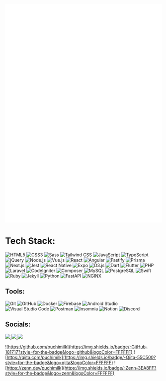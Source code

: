 <!-- ### Hi there 👋 -->

<!--
**puchimilk/puchimilk** is a ✨ _special_ ✨ repository because its `README.md` (this file) appears on your GitHub profile.

Here are some ideas to get you started:

- 🔭 I’m currently working on ...
- 🌱 I’m currently learning ...
- 👯 I’m looking to collaborate on ...
- 🤔 I’m looking for help with ...
- 💬 Ask me about ...
- 📫 How to reach me: ...
- 😄 Pronouns: ...
- ⚡ Fun fact: ...
-->

<!-- Metrics -->
![Metrics](https://github.com/puchimilk/puchimilk/blob/master/github-metrics.svg)

<!-- GitHub Stats -->
<!-- [![My languages](https://github-stats-evirunurm.vercel.app/api/languages.js?username=puchimilk&pie=false)](https://github.com/evirunurm/github-stats) -->
<!-- [![Top Langs](https://github-readme-stats.vercel.app/api/top-langs/?username=puchimilk&langs_count=8&hide_border=true&layout=compact)](https://github.com/anuraghazra/github-readme-stats) -->

# Tech Stack:

![HTML5](https://img.shields.io/badge/-HTML5-E34F26?style=for-the-badge&logo=html5&logoColor=FFFFFF)
![CSS3](https://img.shields.io/badge/-CSS3-1572B6?style=for-the-badge&logo=css3&logoColor=FFFFFF)
![Sass](https://img.shields.io/badge/-Sass-CC6699?style=for-the-badge&logo=sass&logoColor=FFFFFF)
![Tailwind CSS](https://img.shields.io/badge/-Tailwind_CSS-06B6D4?style=for-the-badge&logo=tailwindcss&logoColor=FFFFFF)
![JavaScript](https://img.shields.io/badge/-JavaScript-FFFFFF?style=for-the-badge&logo=javascript&logoColor=F7DF1E&color=333333)
![TypeScript](https://img.shields.io/badge/-TypeScript-3178C6?style=for-the-badge&logo=typescript&logoColor=FFFFFF)
![jQuery](https://img.shields.io/badge/-jQuery-0769AD?style=for-the-badge&logo=jquery&logoColor=FFFFFF)
![Node.js](https://img.shields.io/badge/-Node.js-339933?style=for-the-badge&logo=nodedotjs&logoColor=FFFFFF)
![Vue.js](https://img.shields.io/badge/-Vue.js-4FC08D?style=for-the-badge&logo=vuedotjs&logoColor=FFFFFF)
![React](https://img.shields.io/badge/-React-FFFFFF?style=for-the-badge&logo=react&logoColor=61DAFB&color=333333)
![Angular](https://img.shields.io/badge/-Angular-DD0031?style=for-the-badge&logo=angular&logoColor=FFFFFF)
![Fastify](https://img.shields.io/badge/-Fastify-000000?style=for-the-badge&logo=fastify&logoColor=FFFFFF)
![Prisma](https://img.shields.io/badge/-Prisma-2D3748?style=for-the-badge&logo=prisma&logoColor=FFFFFF)
![Next.js](https://img.shields.io/badge/-Next.js-000000?style=for-the-badge&logo=nextdotjs&logoColor=FFFFFF)
![Jest](https://img.shields.io/badge/-Jest-C21325?style=for-the-badge&logo=jest&logoColor=FFFFFF)
![React Native](https://img.shields.io/badge/-React_Native-FFFFFF?style=for-the-badge&logo=react&logoColor=61DAFB&color=333333)
![Expo](https://img.shields.io/badge/-Expo-000020?style=for-the-badge&logo=expo&logoColor=FFFFFF)
![D3.js](https://img.shields.io/badge/-D3.js-F9A03C?style=for-the-badge&logo=d3dotjs&logoColor=FFFFFF)
![Dart](https://img.shields.io/badge/-Dart-0175C2?style=for-the-badge&logo=dart&logoColor=FFFFFF)
![Flutter](https://img.shields.io/badge/-Flutter-02569B?style=for-the-badge&logo=flutter&logoColor=FFFFFF)
![PHP](https://img.shields.io/badge/-PHP-777BB4?style=for-the-badge&logo=php&logoColor=FFFFFF)
![Laravel](https://img.shields.io/badge/-Laravel-FF2D20?style=for-the-badge&logo=laravel&logoColor=FFFFFF)
![CodeIgniter](https://img.shields.io/badge/-CodeIgniter-EF4223?style=for-the-badge&logo=codeigniter&logoColor=FFFFFF)
![Composer](https://img.shields.io/badge/-Composer-885630?style=for-the-badge&logo=composer&logoColor=FFFFFF)
![MySQL](https://img.shields.io/badge/-MySQL-4479A1?style=for-the-badge&logo=mysql&logoColor=FFFFFF)
![PostgreSQL](https://img.shields.io/badge/-PostgreSQL-4169E1?style=for-the-badge&logo=postgresql&logoColor=FFFFFF)
![Swift](https://img.shields.io/badge/-Swift-F05138?style=for-the-badge&logo=swift&logoColor=FFFFFF)
![Ruby](https://img.shields.io/badge/-Ruby-CC342D?style=for-the-badge&logo=ruby&logoColor=FFFFFF)
![Jekyll](https://img.shields.io/badge/-Jekyll-CC0000?style=for-the-badge&logo=jekyll&logoColor=FFFFFF)
![Python](https://img.shields.io/badge/-Python-3776AB?style=for-the-badge&logo=python&logoColor=FFFFFF)
![FastAPI](https://img.shields.io/badge/-FastAPI-009688?style=for-the-badge&logo=fastapi&logoColor=FFFFFF)
![NGINX](https://img.shields.io/badge/-NGINX-009639?style=for-the-badge&logo=nginx&logoColor=FFFFFF)

## Tools:

![Git](https://img.shields.io/badge/-Git-F05032?style=for-the-badge&logo=git&logoColor=FFFFFF)
![GitHub](https://img.shields.io/badge/-GitHub-181717?style=for-the-badge&logo=github&logoColor=FFFFFF)
![Docker](https://img.shields.io/badge/-Docker-2496ED?style=for-the-badge&logo=docker&logoColor=FFFFFF)
![Firebase](https://img.shields.io/badge/-Firebase-FFCA28?style=for-the-badge&logo=firebase&logoColor=333333)
![Android Studio](https://img.shields.io/badge/-Android_Studio-3DDC84?style=for-the-badge&logo=androidstudio&logoColor=FFFFFF)
![Visual Studio Code](https://img.shields.io/badge/-Visual_Studio_Code-007ACC?style=for-the-badge&logo=visualstudiocode&logoColor=FFFFFF)
![Postman](https://img.shields.io/badge/-Postman-FF6C37?style=for-the-badge&logo=postman&logoColor=FFFFFF)
![Insomnia](https://img.shields.io/badge/-Insomnia-4000BF?style=for-the-badge&logo=insomnia&logoColor=FFFFFF)
![Notion](https://img.shields.io/badge/-Notion-000000?style=for-the-badge&logo=notion&logoColor=FFFFFF)
![Discord](https://img.shields.io/badge/-Discord-5865F2?style=for-the-badge&logo=discord&logoColor=FFFFFF)

## Socials:

<span>
  <a href="https://github.com/puchimilk">
    <img src="https://img.shields.io/badge/-GitHub-181717?style=for-the-badge&logo=github&logoColor=FFFFFF" />
  </a>
</span>

<span>
  <a href="https://qiita.com/puchimilk">
    <img src="https://img.shields.io/badge/-Qiita-55C500?style=for-the-badge&logo=qiita&logoColor=FFFFFF" />
  </a>
</span>

<span>
  <a href="https://zenn.dev/puchimilk">
    <img src="https://img.shields.io/badge/-Zenn-3EA8FF?style=for-the-badge&logo=zenn&logoColor=FFFFFF" />
  </a>
</span>

![https://github.com/puchimilk](https://img.shields.io/badge/-GitHub-181717?style=for-the-badge&logo=github&logoColor=FFFFFF)
![https://qiita.com/puchimilk](https://img.shields.io/badge/-Qiita-55C500?style=for-the-badge&logo=qiita&logoColor=FFFFFF)
![https://zenn.dev/puchimilk](https://img.shields.io/badge/-Zenn-3EA8FF?style=for-the-badge&logo=zenn&logoColor=FFFFFF)

<!-- ![LinkedIn](https://img.shields.io/badge/-LinkedIn-0A66C2?style=for-the-badge&logo=linkedin&logoColor=FFFFFF) -->
<!-- ![Wantedly](https://img.shields.io/badge/-Wantedly-0A66C2?style=for-the-badge&logo=wantedly&logoColor=FFFFFF) -->
<!-- ![Medium](https://img.shields.io/badge/-Medium-000000?style=for-the-badge&logo=medium&logoColor=FFFFFF) -->
